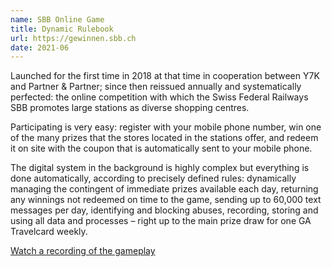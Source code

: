 ```yaml
---
name: SBB Online Game
title: Dynamic Rulebook
url: https://gewinnen.sbb.ch
date: 2021-06
---
```

Launched for the first time in 2018 at that time in cooperation between Y7K and Partner & Partner; since then reissued annually and systematically perfected: the online competition with which the Swiss Federal Railways SBB promotes large stations as diverse shopping centres.

Participating is very easy: register with your mobile phone number, win one of the many prizes that the stores located in the stations offer, and redeem it on site with the coupon that is automatically sent to your mobile phone.

The digital system in the background is highly complex but everything is done automatically, according to precisely defined rules: dynamically managing the contingent of immediate prizes available each day, returning any winnings not redeemed on time to the game, sending up to 60,000 text messages per day, identifying and blocking abuses, recording, storing and using all data and processes – right up to the main prize draw for one GA Travelcard weekly.

[Watch a recording of the gameplay](https://vimeo.com/491962343)

[comment]: <> ([Visit website]&#40;https://gewinnen.sbb.ch&#41;)
